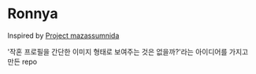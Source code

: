 # Ronnya

Inspired by [Project mazassumnida](https://github.com/mazassumnida/mazassumnida)

'작혼 프로필을 간단한 이미지 형태로 보여주는 것은 없을까?'라는 아이디어를 가지고 만든 repo
